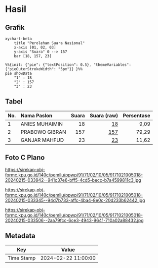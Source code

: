 # Hasil

## Grafik

```mermaid
xychart-beta
    title "Perolehan Suara Nasional"
    x-axis [01, 02, 03]
    y-axis "Suara" 0 --> 157
    bar [18, 157, 23]
```

```mermaid
%%{init: {"pie": {"textPosition": 0.5}, "themeVariables": {"pieOuterStrokeWidth": "5px"}} }%%
pie showData
    "1" : 18
    "2" : 157
    "3" : 23
```

## Tabel

| No. | Nama Paslon    | Suara | Suara (raw) | Persentase |
|:--- |:-------------- | -----:| -----------:| ----------:|
| 1   | ANIES MUHAIMIN | 18    | [18][p-1]   | 9,09       |
| 2   | PRABOWO GIBRAN | 157   | [157][p-2]  | 79,29      |
| 3   | GANJAR MAHFUD  | 23    | [23][p-3]   | 11,62      |


[p-1]: https://github.com/gigit-pemilu/pemilu-2024/blob/main/pilpres/hitung-suara/sub/91-papua/sub/71-kota-jayapura/sub/02-jayapura-selatan/sub/1005-entrop/sub/018-tps/sub/paslon-1.txt
[p-2]: https://github.com/gigit-pemilu/pemilu-2024/blob/main/pilpres/hitung-suara/sub/91-papua/sub/71-kota-jayapura/sub/02-jayapura-selatan/sub/1005-entrop/sub/018-tps/sub/paslon-2.txt
[p-3]: https://github.com/gigit-pemilu/pemilu-2024/blob/main/pilpres/hitung-suara/sub/91-papua/sub/71-kota-jayapura/sub/02-jayapura-selatan/sub/1005-entrop/sub/018-tps/sub/paslon-3.txt

## Foto C Plano

https://sirekap-obj-formc.kpu.go.id/140c/pemilu/ppwp/91/71/02/10/05/9171021005018-20240215-033942--941c37e6-bff5-4cd5-becc-b7a4599811c3.jpg

https://sirekap-obj-formc.kpu.go.id/140c/pemilu/ppwp/91/71/02/10/05/9171021005018-20240215-033345--94d7b733-affc-4ba4-8e0c-20d233b62442.jpg

https://sirekap-obj-formc.kpu.go.id/140c/pemilu/ppwp/91/71/02/10/05/9171021005018-20240215-033506--2aa79fcc-6ce3-4943-9641-710a02a88432.jpg


## Metadata

| Key        | Value               |
| ---------- | ------------------- |
| Time Stamp | 2024-02-22 11:00:00 |



